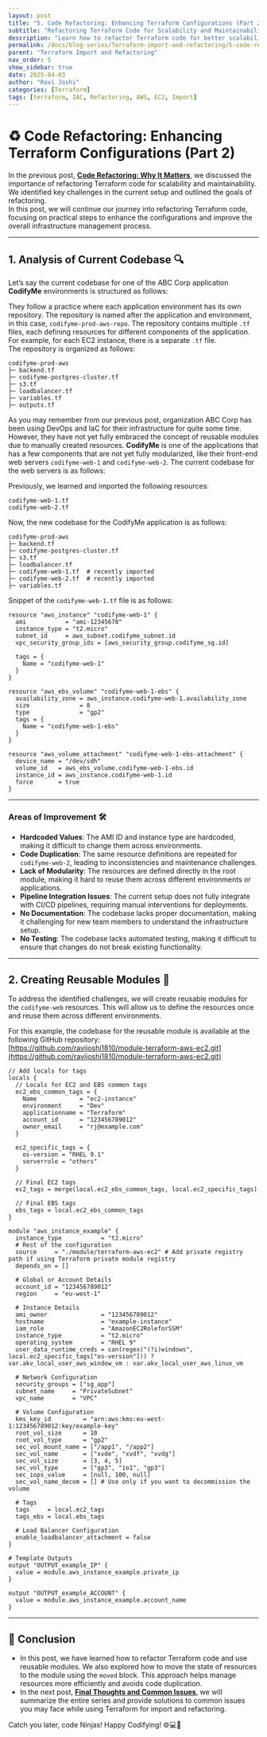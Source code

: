 ```yaml
---
layout: post
title: "5. Code Refactoring: Enhancing Terraform Configurations (Part 2)"
subtitle: "Refactoring Terraform Code for Scalability and Maintainability"
description: "Learn how to refactor Terraform code for better scalability and maintainability in your infrastructure management (Part 2)."
permalink: /docs/blog-series/Terraform-import-and-refactoring/5-code-refactoring-part2/ 
parent: "Terraform Import and Refactoring"
nav_order: 5
show_sidebar: true
date: 2025-04-03    
author: "Ravi Joshi"
categories: [Terraform]
tags: [terraform, IAC, Refactoring, AWS, EC2, Import]
---
```


# ♻️ Code Refactoring: Enhancing Terraform Configurations (Part 2) 

In the previous post, **<a href="{{ '/docs/blog-series/Terraform-import-and-refactoring/4-code-refactoring-why-its-matter/' | relative_url }}" target="_blank">Code Refactoring: Why It Matters</a>**, we discussed the importance of refactoring Terraform code for scalability and maintainability. We identified key challenges in the current setup and outlined the goals of refactoring.  
In this post, we will continue our journey into refactoring Terraform code, focusing on practical steps to enhance the configurations and improve the overall infrastructure management process.

---

## 1. Analysis of Current Codebase 🔍

Let’s say the current codebase for one of the ABC Corp application **CodifyMe** environments is structured as follows:

They follow a practice where each application environment has its own repository. The repository is named after the application and environment, in this case, `codifyme-prod-aws-repo`. The repository contains multiple `.tf` files, each defining resources for different components of the application. For example, for each EC2 instance, there is a separate `.tf` file.  
The repository is organized as follows:

```plaintext
codifyme-prod-aws
├─ backend.tf
├─ codifyme-postgres-cluster.tf
├─ s3.tf
├─ loadbalancer.tf
├─ variables.tf
├─ outputs.tf
```

As you may remember from our previous post, organization ABC Corp has been using DevOps and IaC for their infrastructure for quite some time. However, they have not yet fully embraced the concept of reusable modules due to manually created resources. **CodifyMe** is one of the applications that has a few components that are not yet fully modularized, like their front-end web servers `codifyme-web-1` and `codifyme-web-2`. The current codebase for the web servers is as follows:

Previously, we learned and imported the following resources:

```plaintext
codifyme-web-1.tf
codifyme-web-2.tf
```

Now, the new codebase for the CodifyMe application is as follows:

```plaintext
codifyme-prod-aws
├─ backend.tf
├─ codifyme-postgres-cluster.tf
├─ s3.tf
├─ loadbalancer.tf
├─ codifyme-web-1.tf  # recently imported
├─ codifyme-web-2.tf  # recently imported
├─ variables.tf
```

Snippet of the `codifyme-web-1.tf` file is as follows:

```hcl
resource "aws_instance" "codifyme-web-1" {
  ami           = "ami-12345678"
  instance_type = "t2.micro"
  subnet_id     = aws_subnet.codifyme_subnet.id
  vpc_security_group_ids = [aws_security_group.codifyme_sg.id]

  tags = {
    Name = "codifyme-web-1"
  }
}

resource "aws_ebs_volume" "codifyme-web-1-ebs" {
  availability_zone = aws_instance.codifyme-web-1.availability_zone
  size              = 8
  type              = "gp2"
  tags = {
    Name = "codifyme-web-1-ebs"
  }
}

resource "aws_volume_attachment" "codifyme-web-1-ebs-attachment" {
  device_name = "/dev/sdh"
  volume_id   = aws_ebs_volume.codifyme-web-1-ebs.id
  instance_id = aws_instance.codifyme-web-1.id
  force       = true
}
```

---

### Areas of Improvement 🛠️

- **Hardcoded Values**: The AMI ID and instance type are hardcoded, making it difficult to change them across environments.
- **Code Duplication**: The same resource definitions are repeated for `codifyme-web-2`, leading to inconsistencies and maintenance challenges.
- **Lack of Modularity**: The resources are defined directly in the root module, making it hard to reuse them across different environments or applications.
- **Pipeline Integration Issues**: The current setup does not fully integrate with CI/CD pipelines, requiring manual interventions for deployments.
- **No Documentation**: The codebase lacks proper documentation, making it challenging for new team members to understand the infrastructure setup.
- **No Testing**: The codebase lacks automated testing, making it difficult to ensure that changes do not break existing functionality.

---

## 2. Creating Reusable Modules 🧩

To address the identified challenges, we will create reusable modules for the `codifyme-web` resources. This will allow us to define the resources once and reuse them across different environments.

For this example, the codebase for the reusable module is available at the following GitHub repository:  
[https://github.com/ravijoshi1810/module-terraform-aws-ec2.git](https://github.com/ravijoshi1810/module-terraform-aws-ec2.git)

```hcl
// Add locals for tags
locals {
  // Locals for EC2 and EBS common tags
  ec2_ebs_common_tags = {
    Name            = "ec2-instance"
    environment     = "Dev"
    applicationname = "Terraform"
    account_id      = "123456789012"
    owner_email     = "rj@example.com"
  }

  ec2_specific_tags = {
    os-version = "RHEL 9.1"
    serverrole = "others"
  }

  // Final EC2 tags
  ec2_tags = merge(local.ec2_ebs_common_tags, local.ec2_specific_tags)

  // Final EBS tags
  ebs_tags = local.ec2_ebs_common_tags
}

module "aws_instance_example" {
  instance_type           = "t2.micro"
  # Rest of the configuration
  source     = "./module/terraform-aws-ec2" # Add private registry path if using Terraform private module registry
  depends_on = []

  # Global or Account Details
  account_id = "123456789012"
  region     = "eu-west-1"

  # Instance Details
  ami_owner               = "123456789012"
  hostname                = "example-instance"
  iam_role                = "AmazonEC2RoleforSSM"
  instance_type           = "t2.micro"
  operating_system        = "RHEL 9"
  user_data_runtime_creds = can(regex("(?i)windows", local.ec2_specific_tags["os-version"])) ? var.akv_local_user_aws_window_vm : var.akv_local_user_aws_linux_vm

  # Network Configuration
  security_groups = ["sg_app"]
  subnet_name     = "PrivateSubnet"
  vpc_name        = "VPC"

  # Volume Configuration
  kms_key_id         = "arn:aws:kms:eu-west-1:123456789012:key/example-key"
  root_vol_size      = 10
  root_vol_type      = "gp2"
  sec_vol_mount_name = ["/app1", "/app2"]
  sec_vol_name       = ["xvde", "xvdf", "xvdg"]
  sec_vol_size       = [3, 4, 5]
  sec_vol_type       = ["gp3", "io1", "gp3"]
  sec_iops_value     = [null, 100, null]
  sec_vol_name_decom = [] # Use only if you want to decommission the volume

  # Tags
  tags     = local.ec2_tags
  tags_ebs = local.ebs_tags

  # Load Balancer Configuration
  enable_loadbalancer_attachment = false
}

# Template Outputs
output "OUTPUT_example_IP" {
  value = module.aws_instance_example.private_ip
}

output "OUTPUT_example_ACCOUNT" {
  value = module.aws_instance_example.account_name
}
```

---

## 📝 Conclusion 

- In this post, we have learned how to refactor Terraform code and use reusable modules. We also explored how to move the state of resources to the module using the `moved` block. This approach helps manage resources more efficiently and avoids code duplication.
- In the next post, **<a href="{{ '/docs/blog-series/Terraform-import-and-refactoring/6-final-thoughts-and-common-issues/' | relative_url }}" target="_blank">Final Thoughts and Common Issues</a>**, we will summarize the entire series and provide solutions to common issues you may face while using Terraform for import and refactoring.

Catch you later, code Ninjas! Happy Codifying! ⚙️💻🚀
